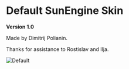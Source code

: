# Default SunEngine Skin

**Version 1.0**

Made by Dimitrij Polianin.

Thanks for assistance to Rostislav and Ilja.

![Default](https://github.com/sunengine/SunEngine.Skins/blob/master/Default/preview.png)
